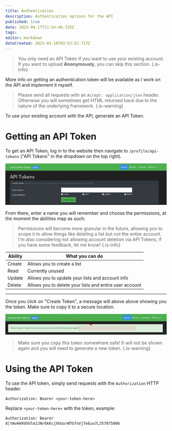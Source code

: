 ```yaml
---
title: Authentication
description: Authentication options for the API
published: true
date: 2023-09-17T21:54:40.725Z
tags: 
editor: markdown
dateCreated: 2023-03-18T03:53:52.717Z
---
```


> You only need an API Token if you want to use your existing account. If you want to upload **Anonymously**, you can skip this section.
{.is-info}


More info on getting an authentication token will be available as I work on the API and implement it myself.

>	Please send all requests with an `Accept: application/json` header. Otherwise you will sometimes get HTML returned back due to the nature of the underlying framework.
{.is-warning}

To use your existing account with the API, generate an API Token. 

# Getting an API Token

To get an API Token, log in to the website then navigate to `/profile/api-tokens` ("API Tokens" in the dropdown on the top right).

![Create an API Token](/authentication/api_tokens.png)

From there, enter a name you will remember and choose the permissions, at the moment the abilities map as such:

> Permissions will become more granular in the future, allowing you to scope it to allow things like deleting a list but *not* the entire account. I'm also considering not allowing account deletion via API Tokens, if you have some feedback, let me know!
{.is-info}


| Ability | What you can do |
| --- | --- |
| Create | Allows you to create a list |
| Read | Currently unused |
| Update | Allows you to update your lists and account info |
| Delete | Allows you to delete your lists and entire user account |


---

Once you click on "Create Token", a message will above above showing you the token. Make sure to copy it to a secure location.

![api_token_created.png](/authentication/api_token_created.png)

> Make sure you copy this token somewhere safe! It will not be shown again and you will need to generate a new token.
{.is-warning}


# Using the API Token

To use the API token, simply send requests with the `Authorization` HTTP header.

```
Authorization: Bearer <your-token-here>
```

Replace `<your-token-here>` with the token, example:

```
Authorization: Bearer 8|tWvHkRdVUlmJJNr6kKcjXhUurWTGfnVjTeEuo7L357075906
```